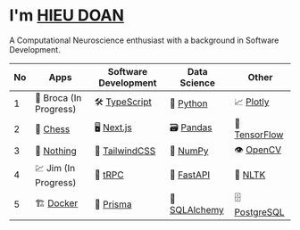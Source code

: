 # I'm [HIEU DOAN](https://hieudoanm.github.io)

A Computational Neuroscience enthusiast with a background in Software Development.

| No  | Apps                      | Software Development          | Data Science                | Other                       |
| --- | ------------------------- | ----------------------------- | --------------------------- | --------------------------- |
| 1   | 💬 Broca (In Progress)    | 🛠️ [TypeScript][typescript]   | 🐍 [Python][python]         | 📈 [Plotly][plotly]         |
| 2   | 🧠 [Chess][app-chess]     | 🖥️ [Next.js][next.js]         | 🗃️ [Pandas][pandas]         | 🧠 [TensorFlow][tensorflow] |
| 3   | 📱 [Nothing][app-nothing] | 💅 [TailwindCSS][tailwindcss] | 🧮 [NumPy][numpy]           | 👁️ [OpenCV][opencv]         |
| 4   | 💹 Jim (In Progress)      | 🚀 [tRPC][trpc]               | 🚀 [FastAPI][fastapi]       | 💬 [NLTK][nltk]             |
| 5   | 🏗️ [Docker][docker]       | 🔌 [Prisma][prisma]           | 🔌 [SQLAlchemy][sqlalchemy] | 🗄️ [PostgreSQL][postgresql] |

[app-chess]: https://hieudoanm.github.io/chess/
[app-nothing]: https://hieudoanm.github.io/nothing/
[docker]: https://www.docker.com/
[fastapi]: https://fastapi.tiangolo.com/
[typescript]: https://www.typescriptlang.org/
[next.js]: https://nextjs.org/
[nltk]: https://www.nltk.org/
[numpy]: https://numpy.org/
[opencv]: https://opencv.org/
[pandas]: https://pandas.pydata.org/
[plotly]: https://plotly.com/
[postgresql]: https://www.postgresql.org/
[prisma]: https://www.prisma.io/
[python]: https://www.python.org/
[sqlalchemy]: https://www.sqlalchemy.org/
[tailwindcss]: https://tailwindcss.com/
[tensorflow]: https://www.tensorflow.org
[trpc]: https://trpc.io/
